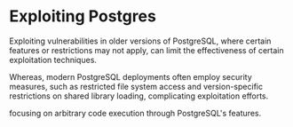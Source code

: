 # Exploiting Postgres

Exploiting vulnerabilities in older versions of PostgreSQL, where certain features or restrictions may not apply, can limit the effectiveness of certain exploitation techniques.

Whereas, modern PostgreSQL deployments often employ security measures, such as restricted file system access and version-specific restrictions on shared library loading, complicating exploitation efforts.

focusing on arbitrary code execution through PostgreSQL's features.